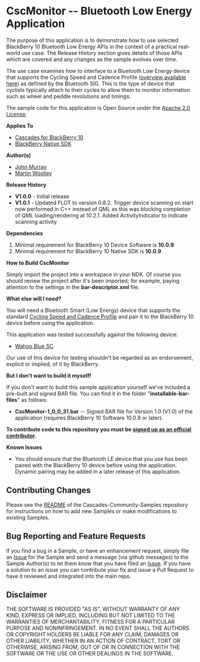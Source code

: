 # CscMonitor -- Bluetooth Low Energy Application

The purpose of this application is to demonstrate how to use selected BlackBerry 10 Bluetooth Low Energy APIs in the context of a practical real-world use case. The Release History section gives details of those APIs which are covered and any changes as the sample evolves over time.

The use case examines how to interface to a Bluetooth Low Energy device that supports the Cycling Speed and Cadence Profile ([overview available here](http://developer.bluetooth.org/TechnologyOverview/Pages/CSCP.aspx)) as defined by the Bluetooth SIG. This is the type of device that cyclists typically attach to their cycles to allow them to monitor information such as wheel and peddle revolutions and timings.

The sample code for this application is Open Source under the [Apache 2.0 License](http://www.apache.org/licenses/LICENSE-2.0.html).

**Applies To**

* [Cascades for BlackBerry 10](https://bdsc.webapps.blackberry.com/cascades/)
* [BlackBerry Native SDK](http://developer.blackberry.com/native/)

**Author(s)** 

* [John Murray](https://github.com/jcmurray)
* [Martin Woolley](https://github.com/mdwoolley)


**Release History**

* **V1.0.0** - Initial release
* **V1.0.1** - Updated FLOT to version 0.8.2. 
               Trigger device scanning on start now performed in C++ instead of QML as this was blocking completion of QML loading/rendering at 10.2.1.
               Added ActivityIndicator to indicate scanning activity


**Dependencies**

1. Minimal requirement for BlackBerry 10 Device Software is **10.0.9**
1. Minimal requirement for BlackBerry 10 Native SDK is **10.0.9**

**How to Build CscMonitor**

Simply import the project into a workspace in your NDK. Of course you should review the project after it's been imported; for example, paying attention to the settings in the **bar-descriptor.xml** file.

**What else will I need?**

You will need a Bluetooth Smart (Low Energy) device that supports the standard [Cycling Speed and Cadence Profile](http://developer.bluetooth.org/TechnologyOverview/Pages/CSCP.aspx) and pair it to the BlackBerry 10 device before using the application.

This application was tested successfully against the following device:

* [Wahoo Blue SC](http://www.wahoofitness.com/Products/Wahoo-Fitness-Wahoo-Blue-SC-Speed-and-Cadence-Sensor.asp).

Our use of this device for testing shouldn't be regarded as an endorsement, explicit or implied, of it by BlackBerry.

**But I don't want to build it myself!**

If you don't want to build this sample application yourself we've included a pre-built and signed BAR file. You can find it in the folder "**installable-bar-files**" as follows:

* **CscMonitor-1\_0\_0\_31.bar** -- Signed BAR file for Version 1.0 (V1.0) of the application (requires BlackBerry 10 Software 10.0.9 or later).

**To contribute code to this repository you must be [signed up as an official contributor](http://blackberry.github.com/howToContribute.html).**

**Known Issues**

* You should ensure that the Bluetooth LE device that you use has been paired with the BlackBerry 10 device before using the application. Dynamic pairing may be added in a later release of this application.

## Contributing Changes

Please see the [README](https://github.com/blackberry/Cascades-Community-Samples/blob/master/README.md) of the Cascades-Community-Samples repository for instructions on how to add new Samples or make modifications to existing Samples.


## Bug Reporting and Feature Requests

If you find a bug in a Sample, or have an enhancement request, simply file an [Issue](https://github.com/blackberry/Cascades-Community-Samples/issues) for the Sample and send a message (via github messages) to the Sample Author(s) to let them know that you have filed an [Issue](https://github.com/blackberry/Cascades-Community-Samples/issues). If you have a solution to an issue you can contribute your fix and issue a Pull Request to have it reviewed and integrated into the main repo.


## Disclaimer

THE SOFTWARE IS PROVIDED "AS IS", WITHOUT WARRANTY OF ANY KIND, EXPRESS OR IMPLIED, INCLUDING 
BUT NOT LIMITED TO THE WARRANTIES OF MERCHANTABILITY, FITNESS FOR A PARTICULAR PURPOSE 
AND NONINFRINGEMENT. IN NO EVENT SHALL THE AUTHORS OR COPYRIGHT HOLDERS BE LIABLE FOR 
ANY CLAIM, DAMAGES OR OTHER LIABILITY, WHETHER IN AN ACTION OF CONTRACT, TORT OR 
OTHERWISE, ARISING FROM, OUT OF OR IN CONNECTION WITH THE SOFTWARE OR THE USE OR 
OTHER DEALINGS IN THE SOFTWARE.